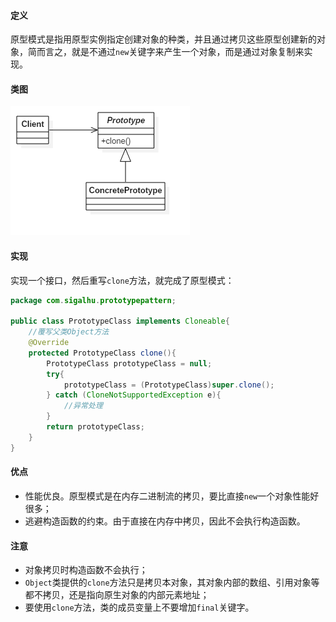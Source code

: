 #### 定义

原型模式是指用原型实例指定创建对象的种类，并且通过拷贝这些原型创建新的对象，简而言之，就是不通过`new`关键字来产生一个对象，而是通过对象复制来实现。

#### 类图

![](《设计模式之禅》读书笔记--(8)原型模式/1.png)

#### 实现

实现一个接口，然后重写`clone`方法，就完成了原型模式：

```java
package com.sigalhu.prototypepattern;

public class PrototypeClass implements Cloneable{
    //覆写父类Object方法
    @Override
    protected PrototypeClass clone(){
        PrototypeClass prototypeClass = null;
        try{
            prototypeClass = (PrototypeClass)super.clone();
        } catch (CloneNotSupportedException e){
            //异常处理
        }
        return prototypeClass;
    }
}
```

#### 优点

* 性能优良。原型模式是在内存二进制流的拷贝，要比直接`new`一个对象性能好很多；
* 逃避构造函数的约束。由于直接在内存中拷贝，因此不会执行构造函数。

#### 注意

* 对象拷贝时构造函数不会执行；
* `Object`类提供的`clone`方法只是拷贝本对象，其对象内部的数组、引用对象等都不拷贝，还是指向原生对象的内部元素地址；
* 要使用`clone`方法，类的成员变量上不要增加`final`关键字。

